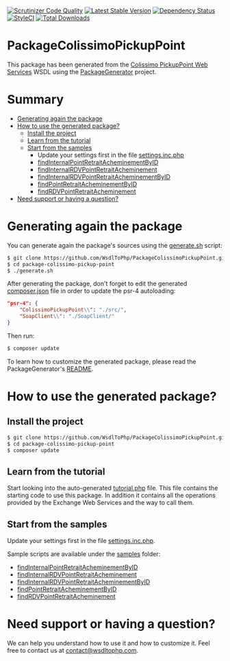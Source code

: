 [![Scrutinizer Code Quality](https://scrutinizer-ci.com/g/WsdlToPhp/PackageColissimoPickupPoint/badges/quality-score.png?b=develop)](https://scrutinizer-ci.com/g/WsdlToPhp/PackageColissimoPickupPoint/?branch=develop)
[![Latest Stable Version](https://poser.pugx.org/wsdltophp/package-colissimo-pickup-point/v/stable)](https://packagist.org/packages/wsdltophp/package-colissimo-pickup-point)
[![Dependency Status](https://www.versioneye.com/user/projects/570e03c2fcd19a0045440bfe/badge.svg?style=flat)](https://www.versioneye.com/user/projects/570e03c2fcd19a0045440bfe)
[![StyleCI](https://styleci.io/repos/56134458/shield)](https://styleci.io/repos/56134458)
[![Total Downloads](https://poser.pugx.org/wsdltophp/package-colissimo-pickup-point/downloads)](https://packagist.org/packages/wsdltophp/package-colissimo-pickup-point)

# PackageColissimoPickupPoint
This package has been generated from the [Colissimo PickupPoint Web Services](https://ws.colissimo.fr/pointretrait-ws-cxf/PointRetraitServiceWS/2.0?wsdl) WSDL using the [PackageGenerator](https://github.com/WsdlToPhp/PackageGenerator) project.

# Summary
- [Generating again the package](#generating-again-the-package)
- [How to use the generated package?](#how-to-use-the-generated-package)
    - [Install the project](#install-the-project)
    - [Learn from the tutorial](#learn-from-the-tutorial)
    - [Start from the samples](#start-from-the-samples)
    	- Update your settings first in the file [settings.inc.php](samples/settings.inc.php)
        - [findInternalPointRetraitAcheminementByID](samples/findInternalPointRetraitAcheminementByID.php)
        - [findInternalRDVPointRetraitAcheminement](samples/findInternalRDVPointRetraitAcheminement.php)
        - [findInternalRDVPointRetraitAcheminementByID](samples/findInternalRDVPointRetraitAcheminementByID.php)
        - [findPointRetraitAcheminementByID](samples/findPointRetraitAcheminementByID.php)
        - [findRDVPointRetraitAcheminement](samples/findRDVPointRetraitAcheminement.php)
- [Need support or having a question?](#need-support-or-having-a-question)

# Generating again the package
You can generate again the package's sources using the [generate.sh](generate.sh) script:
```bash
$ git clone https://github.com/WsdlToPhp/PackageColissimoPickupPoint.git package-colissimo-pickup-point
$ cd package-colissimo-pickup-point
$ ./generate.sh
```
After generating the package, don't forget to edit the generated [composer.json](composer.json) file in order to update the psr-4 autoloading:
```json
"psr-4": {
    "ColissimoPickupPoint\\": "./src/",
    "SoapClient\\": "./SoapClient/"
}
```
Then run:
```bash
$ composer update
```
 To learn how to customize the generated package, please read the PackageGenerator's [README](https://github.com/WsdlToPhp/PackageGenerator/blob/master/README.md).

# How to use the generated package?

## Install the project
```bash
$ git clone https://github.com/WsdlToPhp/PackageColissimoPickupPoint.git package-colissimo-pickup-point
$ cd package-colissimo-pickup-point
$ composer update
```

## Learn from the tutorial
Start looking into the auto-generated [tutorial.php](tutorial.php) file. This file contains the starting code to use this package. In addition it contains all the operations provided by the Exchange Web Services and the way to call them.

## Start from the samples
Update your settings first in the file [settings.inc.php](samples/settings.inc.php).

Sample scripts are available under the [samples](samples) folder:

- [findInternalPointRetraitAcheminementByID](samples/findInternalPointRetraitAcheminementByID.php)
- [findInternalRDVPointRetraitAcheminement](samples/findInternalRDVPointRetraitAcheminement.php)
- [findInternalRDVPointRetraitAcheminementByID](samples/findInternalRDVPointRetraitAcheminementByID.php)
- [findPointRetraitAcheminementByID](samples/findPointRetraitAcheminementByID.php)
- [findRDVPointRetraitAcheminement](samples/findRDVPointRetraitAcheminement.php)

# Need support or having a question?
We can help you understand how to use it and how to customize it. Feel free to contact us at contact@wsdltophp.com.